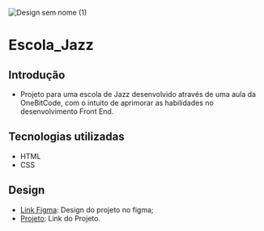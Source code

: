 ![Design sem nome (1)](https://github.com/RianTMJ/Escola_Jazz/assets/81371744/b374ff3a-5d6e-4e19-973b-6940b4dc6a1f)
# Escola_Jazz

## Introdução

* Projeto para uma escola de Jazz desenvolvido através de uma aula da OneBitCode, com o intuito de aprimorar as habilidades no desenvolvimento Front End.

## Tecnologias utilizadas

* HTML
* CSS

## Design

* [Link Figma](https://www.figma.com/file/76GJ4uK7PyKeAo6dcpVyjA/Tom's-Jazz-School?node-id=0%3A1&t=eCxgQC612yUyqCdI-0): Design do projeto no figma;
* [Projeto](https://riantmj.github.io/Escola_Jazz/): Link do Projeto.
